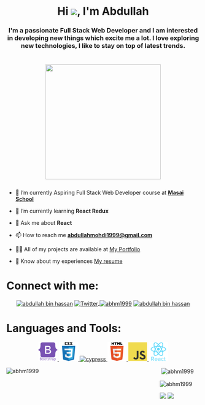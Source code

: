 

<h1 align="center">Hi <span> <img src="https://raw.githubusercontent.com/MartinHeinz/MartinHeinz/master/wave.gif" width="35px"></span>, I'm Abdullah</h1>
<h3 align="center">I'm a passionate Full Stack Web Developer and I am interested in developing new things which excite me a lot. I love exploring new technologies, I like to stay on top of latest trends. </h3>
<h1 align="center" ><img width="300" height="300" src="https://camo.githubusercontent.com/e0e846e61b507788af6c1e3a0475478cebe5d77418d21365ae6d104a4a8e0993/68747470733a2f2f692e696d6775722e636f6d2f373939793541332e706e67"style="max-width: 100%;">
 
</h1>



- 🔭 I’m currently Aspiring Full Stack Web Developer course at <a href="https://www.masaischool.com/">**Masai School**</a>

- 🌱 I’m currently learning **React Redux**

- 💬 Ask me about **React**

- 📫 How to reach me **abdullahmohdi1999@gmail.com**

- 👨‍💻 All of my projects are available at <a href="https://abdullahhassan19.github.io/"> My Portfolio </a>



- 📄 Know about my experiences <a href="https://drive.google.com/file/d/1aLss5zeqfOlT6HNh6XUBOKlAryz6m-nz/view?usp=sharing"> My resume </a>





<h1 align="left">Connect with me:</h1>
<div align="center" >
<p>
<a href="https://linkedin.com/in/abdullah bin hassan" target="blank"><img align="center" src="https://raw.githubusercontent.com/rahuldkjain/github-profile-readme-generator/master/src/images/icons/Social/linked-in-alt.svg" alt="abdullah bin hassan" height="50" width="50" /></a>
<a href="https://twitter.com/Abdulla2246">
<img  align="center" alt="Twitter" | Twitter" width="50px" src="https://raw.githubusercontent.com/peterthehan/peterthehan/master/assets/twitter.svg" >
</a>
<a href="https://codesandbox.com/abhm1999" target="blank"><img align="center" src="https://raw.githubusercontent.com/rahuldkjain/github-profile-readme-generator/master/src/images/icons/Social/codesandbox.svg" alt="abhm1999" height="50" width="50" height="600px" /></a>
<a href="https://www.hackerrank.com/abdullah bin hassan" target="blank"><img align="center" src="https://raw.githubusercontent.com/rahuldkjain/github-profile-readme-generator/master/src/images/icons/Social/hackerrank.svg" alt="abdullah bin hassan" height="50" width="50" height="600px"  /></a>
</p>
</div>
 

 
<h1 align="left">Languages and Tools:</h1>
<div align="center">

  <a href="https://getbootstrap.com" target="_blank" rel="noreferrer"> 
  <img src="https://raw.githubusercontent.com/devicons/devicon/master/icons/bootstrap/bootstrap-plain-wordmark.svg" alt="bootstrap" width="50" height="50"/> 
  </a> 
 
  <a href="https://www.w3schools.com/css/" target="_blank" rel="noreferrer">
   <img src="https://raw.githubusercontent.com/devicons/devicon/master/icons/css3/css3-original-wordmark.svg" alt="css3" width="50" height="50"/>
  </a> 
 
   <a href="https://www.cypress.io" target="_blank" rel="noreferrer">
    <img src="https://raw.githubusercontent.com/simple-icons/simple-icons/6e46ec1fc23b60c8fd0d2f2ff46db82e16dbd75f/icons/cypress.svg" alt="cypress" width="50"        height="50"/>
  </a>
 
  <a href="https://www.w3.org/html/" target="_blank" rel="noreferrer"> 
   <img src="https://raw.githubusercontent.com/devicons/devicon/master/icons/html5/html5-original-wordmark.svg" alt="html5" width="50" height="50"/> 
 </a> 
 <a href="https://developer.mozilla.org/en-US/docs/Web/JavaScript" target="_blank" rel="noreferrer">
 <img src="https://raw.githubusercontent.com/devicons/devicon/master/icons/javascript/javascript-original.svg" alt="javascript" width="50" height="50"/> 
 </a>
 <a href="https://reactjs.org/" target="_blank" rel="noreferrer">
  <img src="https://raw.githubusercontent.com/devicons/devicon/master/icons/react/react-original-wordmark.svg" alt="react" width="50" height="50"/> 
 </a>

</div>





 <div display="grid">
    <p><img align="left" src="https://github-readme-stats.vercel.app/api/top-langs?username=abdullahhassan19&show_icons=true&locale=en&layout=compact" alt="abhm1999" width="400px" height=220px" /></p>
  <spam>

<p>&nbsp;<img align="center" src="https://github-readme-stats.vercel.app/api?username=abdullahhassan19&show_icons=true&locale=en" alt="abhm1999" width="400px"  height=220px"  /></p>
</span>



<p><img align="center" src="https://github-readme-streak-stats.herokuapp.com/?user=abdullahhassan19&" alt="abhm1999"  width="400px"  height=220px" /></p>

</div>
 <img  src=" https://activity-graph.herokuapp.com/graph?username=abdullahhassan19" / >
<img src="https://activity-graph.herokuapp.com/graph?username=abdullahhassan19" height="307" d style="max-width: 100%;">
